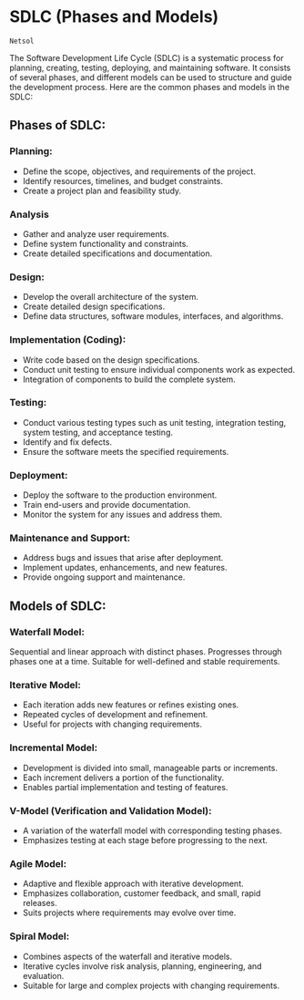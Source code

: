 # SDLC (Phases and Models)
`Netsol`

The Software Development Life Cycle (SDLC) is a systematic process for planning, creating, testing, deploying, and maintaining software. It consists of several phases, and different models can be used to structure and guide the development process. Here are the common phases and models in the SDLC:

## Phases of SDLC:

### Planning:

- Define the scope, objectives, and requirements of the project.
- Identify resources, timelines, and budget constraints.
- Create a project plan and feasibility study.

### Analysis

- Gather and analyze user requirements.
- Define system functionality and constraints.
- Create detailed specifications and documentation.

### Design:

- Develop the overall architecture of the system.
- Create detailed design specifications.
- Define data structures, software modules, interfaces, and algorithms.

### Implementation (Coding):

- Write code based on the design specifications.
- Conduct unit testing to ensure individual components work as expected.
- Integration of components to build the complete system.

### Testing:

- Conduct various testing types such as unit testing, integration testing, system testing, and acceptance testing.
- Identify and fix defects.
- Ensure the software meets the specified requirements.

### Deployment:

- Deploy the software to the production environment.
- Train end-users and provide documentation.
- Monitor the system for any issues and address them.

### Maintenance and Support:

- Address bugs and issues that arise after deployment.
- Implement updates, enhancements, and new features.
- Provide ongoing support and maintenance.

## Models of SDLC:

### Waterfall Model:

Sequential and linear approach with distinct phases.
Progresses through phases one at a time.
Suitable for well-defined and stable requirements.

### Iterative Model:

- Each iteration adds new features or refines existing ones.
- Repeated cycles of development and refinement.
- Useful for projects with changing requirements.

### Incremental Model:

- Development is divided into small, manageable parts or increments.
- Each increment delivers a portion of the functionality.
- Enables partial implementation and testing of features.

### V-Model (Verification and Validation Model):

- A variation of the waterfall model with corresponding testing phases.
- Emphasizes testing at each stage before progressing to the next.

### Agile Model:

- Adaptive and flexible approach with iterative development.
- Emphasizes collaboration, customer feedback, and small, rapid releases.
- Suits projects where requirements may evolve over time.

### Spiral Model:

- Combines aspects of the waterfall and iterative models.
- Iterative cycles involve risk analysis, planning, engineering, and evaluation.
- Suitable for large and complex projects with changing requirements.
